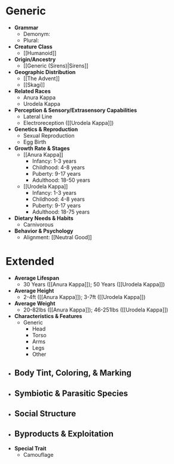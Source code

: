 # Generic

- **Grammar**
	- Demonym: 
	- Plural:
- **Creature Class**
	- [[Humanoid]]
- **Origin/Ancestry**
	- [[Generic (Sirens)|Sirens]]
- **Geographic Distribution**
	- [[The Advent]]
	- [[Skagi]]
- **Related Races**
	- Anura Kappa
	- Urodela Kappa
- **Perception & Sensory/Extrasensory Capabilities**
	- Lateral Line
	- Electroreception ([[Urodela Kappa]])
- **Genetics & Reproduction**
	- Sexual Reproduction
	- Egg Birth
- **Growth Rate & Stages**
	- [[Anura Kappa]]
		- Infancy: 1-3 years
		- Childhood: 4-8 years
		- Puberty: 9-17 years
		- Adulthood: 18-50 years
	- [[Urodela Kappa]]
		- Infancy: 1-3 years
		- Childhood: 4-8 years
		- Puberty: 9-17 years
		- Adulthood: 18-75 years
- **Dietary Needs & Habits**
	- Carnivorous
- **Behavior & Psychology**
	- Alignment: [[Neutral Good]]
# Extended
- **Average Lifespan**
	- 30 Years ([[Anura Kappa]]); 50 Years ([[Urodela Kappa]])
- **Average Height**
	- 2-4ft ([[Anura Kappa]]); 3-7ft ([[Urodela Kappa]])
- **Average Weight**
	- 20-82lbs ([[Anura Kappa]]); 46-251lbs ([[Urodela Kappa]])
- **Characteristics & Features**
	- Generic
		- Head
		- Torso
		- Arms
		- Legs
		- Other
- **Body Tint, Coloring, & Marking**
	- 
- **Symbiotic & Parasitic Species**
	- 
- **Social Structure**
	- 
- **Byproducts & Exploitation**
	- 
- **Special Trait**
	- Camouflage
